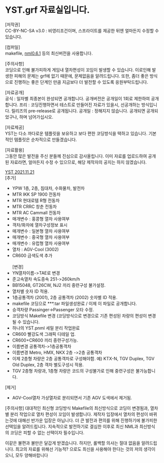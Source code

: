 # YST.grf 자료실입니다.
 [저작권]<br>
 CC-BY-NC-SA v3.0 : 비영리조건이며, 스프라이트를 제공한 뒤엔 얼마든지 수정할 수 있습니다.

[컴퍼일] <br>
  makefile, [nml0.6.1](https://github.com/OpenTTD/nml) 등의 최신버전을 사용합니다.

[주의사항]<br>
  코딩으로 인해 불가피하게 게임내 열차편성이 꼬임이 발생할 수 있습니다.
  이로인해 발생한 피해의 문제는 grf에 없기 때문에, 문제없음을 알려드립니다.
  또한, 좀더 좋은 방식으로 진행하는 좋은 단계인 만큼 지금보다 더 발전할 수 있도록 응원부탁드립니다.

[자료공개]<br>
  공식 : 일자별 최종본이 완성되면 공개합니다. 공개버전은 공개일이 1회로 제한하여 공개합니다.
  프리 : 코딩진행하면서 테스트로 만들어진 자료가 있을시, 선공개하는 방식입니다. 릴리즈의 pre-release로 공개됩니다.
  공개일 : 정해지지 않습니다. 공개되면 공개되었구나, 하며 넘어가십시오.

[자료제공] <br>
  YST는 다소 까다로운 템플릿을 보유하고 보다 편한 코딩방식을 택하고 있습니다. 기본적인 템플릿은 순차적으로 만들겠습니다.

[자료활용] <br>
  그동안 많은 발전을 주신 분들께 진심으로 감사올립니다. 이미 자료를 업로드하여 공개된 자료라면, 얼마든지 수정 수 있으므로, 해당 제작자의 공지는 하지 않겠습니다.

[YST 2021.11.21](https://github.com/evepoi/YST.grf/releases/tag/2021.11.22)<br>
[추가]
- YPW 1층, 2층, 침대차, 수화물차, 발전차
- MTR IKK SP 1900 전동차
- MTR 현대로템 R형 전동차
- MTR CRRC 창춘 전동차
- MTR AC Cammall 전동차
- 매개변수 : 홍콩형 열차 사용여부
- 객차/화차에 열차구성정보 표시
- 매개변수 : 일본형 열차 사용여부
- 매개변수 : 중국형 열차 사용여부
- 매개변수 : 유럽형 열차 사용여부
- 열차 : AGV-Cool (3002)
- CR600 금색도색 추가
<br><br>
[변경]
- YN열차이름->TAE로 변경
- 준고속열차 속도증속 251->260km/h
- BB15048, GT26CW, NJ2 끼리 중련구성 불가설정.
- 열차별 숫자 ID 적용.
- 1층공통객차 (2001), 2층 공통객차 (2002) 숫자별 ID 적용.
- makefile 코딩으로 ***.tar 파일생성완료 / 이제 이 파일로 공개합니다.
- 승객차량 Passinger->Passenger 오타 수정.
- 코딩방식 Makefile 변경 (코딩방식으로 변경으로 기존 편성된 차량의 편성이 변경될 수 있습니다.
- 하나의 YST.pnml 세밀 분리 작업완료
- CR600 빨강도색 그래픽 디테일 업.
- CR600+CR600 끼리 중련구성가능.
- 이름변경 공통객차->1층공통객차
- 이름변경 Metro, HMX, NKX 2층 ->2층 공통객차
- 이제 2층형 차량은 2층 공통객차로 구성해야함. 예) KTX-N, TGV Duplex, TGV Old Duplex, 2층 객차 별도구성시 적용.
- TGV 2층형 차량과, 1층형 차량은 코드의 구성불가로 인해 중련구성은 불가능합니다.

[제거]
- AGV-Cool열차 가상열차로 분리되면서 기존 AGV 도색에서 제거됨.

[주의사항]
  대대적인 최신형 코딩방식 Makefile의 최신방식으로 코딩이 변경됨과, 열차별 분리 작업으로 열차 편성이 꼬임이 발생합니다.
  제작자 입장에서 열차의 편성이 바뀌는것에 대해선 반가운 입장은 아닙니다. 더 큰 발전과 편의를 위해 진행하기에 불가피한 선택임을 알려드립니다. 지속적으로 발전하기로 결심한 이후로 최신 NML과 최신방식의 코딩은 피할 수 없는 선택이자 필수입니다.

  이같은 불편과 불만은 달갑게 받겠습니다. 하지만, 롤백할 의사는 절대 없음을 알려드립니다. 최고의 자료를 위해선 기능적? 으로도 최신을 사용해야 한다는 것의 저의 생각이오니, 모두 양해바랍니다
